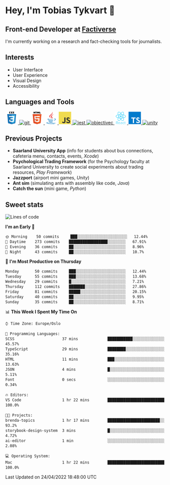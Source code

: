 # Hey, I'm Tobias Tykvart 🦉
## Front-end Developer at [Factiverse](https://www.factiverse.no/)

I'm currently working on a research and fact-checking tools for journalists.

## Interests

- User Interface
- User Experience
- Visual Design
- Accessibility

## Languages and Tools
<p align="left"> <a href="https://www.w3schools.com/css/" target="_blank" rel="noreferrer"> <img src="https://raw.githubusercontent.com/devicons/devicon/master/icons/css3/css3-original-wordmark.svg" alt="css3" width="40" height="40"/> </a> <a href="https://git-scm.com/" target="_blank" rel="noreferrer"> <img src="https://www.vectorlogo.zone/logos/git-scm/git-scm-icon.svg" alt="git" width="40" height="40"/> </a> <a href="https://www.w3.org/html/" target="_blank" rel="noreferrer"> <img src="https://raw.githubusercontent.com/devicons/devicon/master/icons/html5/html5-original-wordmark.svg" alt="html5" width="40" height="40"/> </a> <a href="https://www.java.com" target="_blank" rel="noreferrer"> <img src="https://raw.githubusercontent.com/devicons/devicon/master/icons/java/java-original.svg" alt="java" width="40" height="40"/> </a> <a href="https://developer.mozilla.org/en-US/docs/Web/JavaScript" target="_blank" rel="noreferrer"> <img src="https://raw.githubusercontent.com/devicons/devicon/master/icons/javascript/javascript-original.svg" alt="javascript" width="40" height="40"/> </a> <a href="https://jestjs.io" target="_blank" rel="noreferrer"> <img src="https://www.vectorlogo.zone/logos/jestjsio/jestjsio-icon.svg" alt="jest" width="40" height="40"/> </a> <a href="https://developer.apple.com/library/archive/documentation/Cocoa/Conceptual/ProgrammingWithObjectiveC/Introduction/Introduction.html" target="_blank" rel="noreferrer"> <img src="https://www.vectorlogo.zone/logos/apple_objectivec/apple_objectivec-icon.svg" alt="objectivec" width="40" height="40"/> </a> <a href="https://reactjs.org/" target="_blank" rel="noreferrer"> <img src="https://raw.githubusercontent.com/devicons/devicon/master/icons/react/react-original-wordmark.svg" alt="react" width="40" height="40"/> </a> <a href="https://www.typescriptlang.org/" target="_blank" rel="noreferrer"> <img src="https://raw.githubusercontent.com/devicons/devicon/master/icons/typescript/typescript-original.svg" alt="typescript" width="40" height="40"/> </a> <a href="https://unity.com/" target="_blank" rel="noreferrer"> <img src="https://www.vectorlogo.zone/logos/unity3d/unity3d-icon.svg" alt="unity" width="40" height="40"/> </a> </p>

## Previous Projects

- **Saarland University App** (info for students about bus connections, cafeteria menu, contacts, events, *Xcode*)
- **Psychological Trading Framework** (for the Psychology faculty at Saarland University to create social experiments about trading resources, *Play Framework*)
- **Jazzport** (airport mini games, *Unity*)
- **Ant sim** (simulating ants with assembly like code, *Java*)
- **Catch the sun** (mini game, *Python*)

## Sweet stats

<!--START_SECTION:waka-->
![Lines of code](https://img.shields.io/badge/From%20Hello%20World%20I%27ve%20Written--52%20Thousand%20lines%20of%20code-blue)

**I'm an Early 🐤** 

```text
🌞 Morning    50 commits     ███░░░░░░░░░░░░░░░░░░░░░░   12.44% 
🌆 Daytime    273 commits    █████████████████░░░░░░░░   67.91% 
🌃 Evening    36 commits     ██░░░░░░░░░░░░░░░░░░░░░░░   8.96% 
🌙 Night      43 commits     ██░░░░░░░░░░░░░░░░░░░░░░░   10.7%

```
📅 **I'm Most Productive on Thursday** 

```text
Monday       50 commits     ███░░░░░░░░░░░░░░░░░░░░░░   12.44% 
Tuesday      55 commits     ███░░░░░░░░░░░░░░░░░░░░░░   13.68% 
Wednesday    29 commits     █░░░░░░░░░░░░░░░░░░░░░░░░   7.21% 
Thursday     112 commits    ███████░░░░░░░░░░░░░░░░░░   27.86% 
Friday       81 commits     █████░░░░░░░░░░░░░░░░░░░░   20.15% 
Saturday     40 commits     ██░░░░░░░░░░░░░░░░░░░░░░░   9.95% 
Sunday       35 commits     ██░░░░░░░░░░░░░░░░░░░░░░░   8.71%

```


📊 **This Week I Spent My Time On** 

```text
⌚︎ Time Zone: Europe/Oslo

💬 Programming Languages: 
SCSS                     37 mins             ███████████░░░░░░░░░░░░░░   45.57% 
TypeScript               29 mins             ████████░░░░░░░░░░░░░░░░░   35.16% 
HTML                     11 mins             ███░░░░░░░░░░░░░░░░░░░░░░   13.63% 
JSON                     4 mins              █░░░░░░░░░░░░░░░░░░░░░░░░   5.11% 
Font                     0 secs              ░░░░░░░░░░░░░░░░░░░░░░░░░   0.34%

🔥 Editors: 
VS Code                  1 hr 22 mins        █████████████████████████   100.0%

🐱‍💻 Projects: 
brenda-topics            1 hr 17 mins        ███████████████████████░░   93.2% 
storybook-design-system  3 mins              █░░░░░░░░░░░░░░░░░░░░░░░░   4.72% 
ai-editor                1 min               ░░░░░░░░░░░░░░░░░░░░░░░░░   2.08%

💻 Operating System: 
Mac                      1 hr 22 mins        █████████████████████████   100.0%

```


 Last Updated on 24/04/2022 18:48:00 UTC
<!--END_SECTION:waka-->
